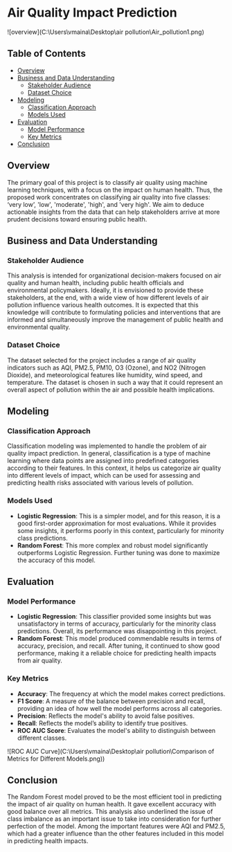 # Air Quality Impact Prediction
![overview](C:\Users\vmaina\Desktop\air pollution\Air_pollution1.png)
## Table of Contents
- [Overview](#overview)
- [Business and Data Understanding](#business-and-data-understanding)
  - [Stakeholder Audience](#stakeholder-audience)
  - [Dataset Choice](#dataset-choice)
- [Modeling](#modeling)
  - [Classification Approach](#classification-approach)
  - [Models Used](#models-used)
- [Evaluation](#evaluation)
  - [Model Performance](#model-performance)
  - [Key Metrics](#key-metrics)
- [Conclusion](#conclusion)

## Overview
The primary goal of this project is to classify air quality using machine learning techniques, with a focus on the impact on human health. Thus, the proposed work concentrates on classifying air quality into five classes: ‘very low’, 'low', 'moderate', 'high', and 'very high'. We aim to deduce actionable insights from the data that can help stakeholders arrive at more prudent decisions toward ensuring public health.

## Business and Data Understanding

### Stakeholder Audience
This analysis is intended for organizational decision-makers focused on air quality and human health, including public health officials and environmental policymakers. Ideally, it is envisioned to provide these stakeholders, at the end, with a wide view of how different levels of air pollution influence various health outcomes. It is expected that this knowledge will contribute to formulating policies and interventions that are informed and simultaneously improve the management of public health and environmental quality.

### Dataset Choice
The dataset selected for the project includes a range of air quality indicators such as AQI, PM2.5, PM10, O3 (Ozone), and NO2 (Nitrogen Dioxide), and meteorological features like humidity, wind speed, and temperature. The dataset is chosen in such a way that it could represent an overall aspect of pollution within the air and possible health implications.

## Modeling

### Classification Approach
Classification modeling was implemented to handle the problem of air quality impact prediction. In general, classification is a type of machine learning where data points are assigned into predefined categories according to their features. In this context, it helps us categorize air quality into different levels of impact, which can be used for assessing and predicting health risks associated with various levels of pollution.

### Models Used
- **Logistic Regression**: This is a simpler model, and for this reason, it is a good first-order approximation for most evaluations. While it provides some insights, it performs poorly in this context, particularly for minority class predictions.
- **Random Forest**: This more complex and robust model significantly outperforms Logistic Regression. Further tuning was done to maximize the accuracy of this model.

## Evaluation

### Model Performance
- **Logistic Regression**: This classifier provided some insights but was unsatisfactory in terms of accuracy, particularly for the minority class predictions. Overall, its performance was disappointing in this project.
- **Random Forest**: This model produced commendable results in terms of accuracy, precision, and recall. After tuning, it continued to show good performance, making it a reliable choice for predicting health impacts from air quality.


### Key Metrics
- **Accuracy**: The frequency at which the model makes correct predictions.
- **F1 Score**: A measure of the balance between precision and recall, providing an idea of how well the model performs across all categories.
- **Precision**: Reflects the model's ability to avoid false positives.
- **Recall**: Reflects the model’s ability to identify true positives.
- **ROC AUC Score**: Evaluates the model's ability to distinguish between different classes.

![ROC AUC Curve](C:\Users\vmaina\Desktop\air pollution\Comparison of Metrics for Different Models.png))

## Conclusion
The Random Forest model proved to be the most efficient tool in predicting the impact of air quality on human health. It gave excellent accuracy with good balance over all metrics. This analysis also underlined the issue of class imbalance as an important issue to take into consideration for further perfection of the model. Among the important features were AQI and PM2.5, which had a greater influence than the other features included in this model in predicting health impacts.

